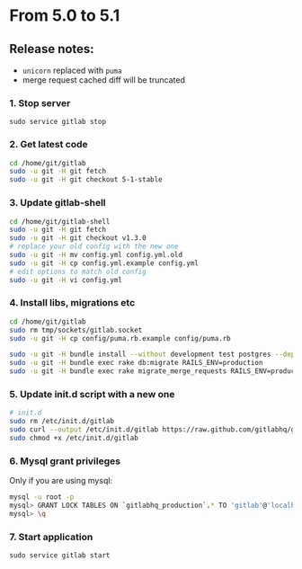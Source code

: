 # From 5.0 to 5.1

## Release notes:

* `unicorn` replaced with `puma`
* merge request cached diff will be truncated

### 1. Stop server

    sudo service gitlab stop

### 2. Get latest code

```bash
cd /home/git/gitlab
sudo -u git -H git fetch
sudo -u git -H git checkout 5-1-stable
```

### 3. Update gitlab-shell

```bash
cd /home/git/gitlab-shell
sudo -u git -H git fetch
sudo -u git -H git checkout v1.3.0
# replace your old config with the new one
sudo -u git -H mv config.yml config.yml.old
sudo -u git -H cp config.yml.example config.yml
# edit options to match old config
sudo -u git -H vi config.yml
```


### 4. Install libs, migrations etc

```bash
cd /home/git/gitlab
sudo rm tmp/sockets/gitlab.socket
sudo -u git -H cp config/puma.rb.example config/puma.rb

sudo -u git -H bundle install --without development test postgres --deployment
sudo -u git -H bundle exec rake db:migrate RAILS_ENV=production
sudo -u git -H bundle exec rake migrate_merge_requests RAILS_ENV=production
```

### 5. Update init.d script with a new one

```bash
# init.d
sudo rm /etc/init.d/gitlab
sudo curl --output /etc/init.d/gitlab https://raw.github.com/gitlabhq/gitlab-recipes/5-1-stable/init.d/gitlab
sudo chmod +x /etc/init.d/gitlab
```

### 6. Mysql grant privileges

Only if you are using mysql:

```bash
mysql -u root -p
mysql> GRANT LOCK TABLES ON `gitlabhq_production`.* TO 'gitlab'@'localhost';
mysql> \q
```

### 7. Start application

    sudo service gitlab start
